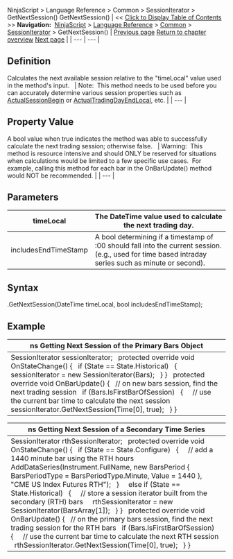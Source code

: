﻿
NinjaScript > Language Reference > Common > SessionIterator > GetNextSession()
GetNextSession()
| << [Click to Display Table of Contents](getnextsession.md) >> **Navigation:**     [NinjaScript](ninjascript-1.md) > [Language Reference](language_reference_wip-1.md) > [Common](common-1.md) > [SessionIterator](sessioniterator-1.md) > GetNextSession() | [Previous page](calculatetradingday-1.md) [Return to chapter overview](sessioniterator-1.md) [Next page](gettradingday-1.md) |
| --- | --- |
## Definition
Calculates the next available session relative to the "timeLocal" value used in the method's input.
 
| Note:  This method needs to be used before you can accurately determine various session properties such as [ActualSessionBegin](actualsessionbegin-1.md) or [ActualTradingDayEndLocal](actualtradingdayendlocal-1.md), etc. |
| --- |
 
## Property Value
A bool value when true indicates the method was able to successfully calculate the next trading session; otherwise false.
 
| Warning:  This method is resource intensive and should ONLY be reserved for situations when calculations would be limited to a few specific use cases.  For example, calling this method for each bar in the OnBarUpdate() method would NOT be recommended. |
| --- |

## Parameters
| timeLocal | The DateTime value used to calculate the next trading day. |
| --- | --- |
| includesEndTimeStamp | A bool determining if a timestamp of <n>:00 should fall into the current session. (e.g., used for time based intraday series such as minute or second). |
## 
## 
## Syntax
<sessionIterator>.GetNextSession(DateTime timeLocal, bool includesEndTimeStamp);
## 
## 
## Example
| ns Getting Next Session of the Primary Bars Object |
| --- |
| SessionIterator sessionIterator;   protected override void OnStateChange() {    if (State == State.Historical)    {      sessionIterator = new SessionIterator(Bars);    } }   protected override void OnBarUpdate() {    // on new bars session, find the next trading session    if (Bars.IsFirstBarOfSession)    {      // use the current bar time to calculate the next session      sessionIterator.GetNextSession(Time[0], true);    } } |

| ns Getting Next Session of a Secondary Time Series |
| --- |
| SessionIterator rthSessionIterator;   protected override void OnStateChange() {    if (State == State.Configure)    {      // add a 1440 minute bar using the RTH hours      AddDataSeries(Instrument.FullName, new BarsPeriod { BarsPeriodType = BarsPeriodType.Minute, Value = 1440 }, "CME US Index Futures RTH");    }      else if (State == State.Historical)    {      // store a session iterator built from the secondary (RTH) bars      rthSessionIterator = new SessionIterator(BarsArray[1]);    } }   protected override void OnBarUpdate() {    // on the primary bars session, find the next trading session for the RTH bars    if (Bars.IsFirstBarOfSession)    {      // use the current bar time to calculate the next RTH session      rthSessionIterator.GetNextSession(Time[0], true);    } } |

